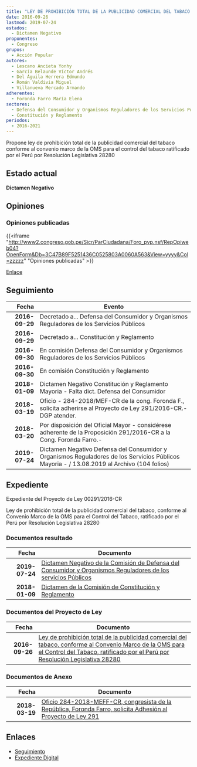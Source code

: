 ```yaml
---
title: "LEY DE PROHIBICIÓN TOTAL DE LA PUBLICIDAD COMERCIAL DEL TABACO CONFORME AL CONVENIO MARCO DE LA OMS PARA EL CONTROL DEL TABACO RATIFICADO POR EL PERÚ POR RESOLUCIÓN LEGISLATIVA 28280"
date: 2016-09-26
lastmod: 2019-07-24
estados: 
  - Dictamen Negativo
proponentes: 
  - Congreso
grupos: 
  - Acción Popular
autores: 
  - Lescano Ancieta Yonhy
  - García Belaunde Víctor Andrés
  - Del Águila Herrera Edmundo
  - Román Valdivia Miguel
  - Villanueva Mercado Armando
adherentes: 
  - Foronda Farro María Elena
sectores: 
  - Defensa del Consumidor y Organismos Reguladores de los Servicios Públicos
  - Constitución y Reglamento
periodos: 
  - 2016-2021
---
```


Propone ley de prohibición total de la publicidad comercial del tabaco conforme al convenio marco de la OMS para el control del tabaco ratificado por el Perú por Resolución Legislativa 28280


## Estado actual

**Dictamen Negativo**

## Opiniones

### Opiniones publicadas

{{<iframe "http://www2.congreso.gob.pe/Sicr/ParCiudadana/Foro_pvp.nsf/RepOpiweb04?OpenForm&Db=3C47B89F5251436C0525803A0060A563&View=yyyy&Col=zzzzz" "Opiniones publicadas" >}}

[Enlace](http://www2.congreso.gob.pe/Sicr/ParCiudadana/Foro_pvp.nsf/RepOpiweb04?OpenForm&Db=3C47B89F5251436C0525803A0060A563&View=yyyy&Col=zzzzz)

## Seguimiento

| Fecha | Evento |
|------:|--------|
| **2016-09-29** | Decretado a... Defensa del Consumidor y Organismos Reguladores de los Servicios Públicos|
| **2016-09-29** | Decretado a... Constitución y Reglamento|
| **2016-09-30** | En comisión Defensa del Consumidor y Organismos Reguladores de los Servicios Públicos|
| **2016-09-30** | En comisión Constitución y Reglamento|
| **2018-01-09** | Dictamen Negativo Constitución y Reglamento Mayoria - Falta dict. Defensa del Consumidor|
| **2018-03-19** | Oficio - 284-2018/MEF-CR de la cong. Foronda F., solicita adherirse al Proyecto de Ley 291/2016-CR.-DGP atender.|
| **2018-03-20** | Por disposición del Oficial Mayor - considérese adherente de la Proposición 291/2016-CR a la Cong. Foronda Farro.-|
| **2019-07-24** | Dictamen Negativo Defensa del Consumidor y Organismos Reguladores de los Servicios Públicos Mayoria - / 13.08.2019 al Archivo (104 folios)|


## Expediente

Expediente del Proyecto de Ley 00291/2016-CR

Ley de prohibición total de la publicidad comercial del tabaco, conforme al Convenio Marco de la OMS para el Control del Tabaco, ratificado por el Perú por Resolución Legislativa 28280


### Documentos resultado

| Fecha | Documento |
|------:|--------|
| **2019-07-24** | [Dictamen Negativo de la Comisión de Defensa del Consumidor y Organismos Reguladores de los servicios Públicos](http://www.leyes.congreso.gob.pe/Documentos/2016_2021/Dictamenes/Proyectos_de_Ley/00291DC06MAY20190724..pdf) |
| **2018-01-09** | [Dictamen de la Comisión de Constitución y Reglamento](http://www.leyes.congreso.gob.pe/Documentos/2016_2021/Dictamenes/Proyectos_de_Ley/00291DC04MAY20180109.pdf) |

### Documentos del Proyecto de Ley

| Fecha | Documento |
|------:|--------|
| **2016-09-26** | [Ley de prohibición total de la publicidad comercial del tabaco, conforme al Convenio Marco de la OMS para el Control del Tabaco, ratificado por el Perú por Resolución Legislativa 28280](http://www.leyes.congreso.gob.pe/Documentos/2016_2021/Proyectos_de_Ley_y_de_Resoluciones_Legislativas/PL0029120160926..pdf) |

### Documentos de Anexo

| Fecha | Documento |
|------:|--------|
| **2018-03-19** | [Oficio 284-2018-MEFF-CR, congresista de la República, Foronda Farro, solicita Adhesión al Proyecto de Ley 291](http://www.leyes.congreso.gob.pe/Documentos/2016_2021/Adhesiones/Proyectos_de_Ley/OFICIO-284-2018-MEFF-CR.PDF) |

## Enlaces 

- [Seguimiento](http://www2.congreso.gob.pe/Sicr/TraDocEstProc/CLProLey2016.nsf/f7fff46988ca05b1052578e100829cc7/b0629c75a5c286370525803a005bc181?OpenDocument)
- [Expediente Digital](http://www2.congreso.gob.pehttp://www2.congreso.gob.pe/Sicr/TraDocEstProc/CLProLey2016.nsf/f7fff46988ca05b1052578e100829cc7/b0629c75a5c286370525803a005bc181?OpenDocument&Click=05257FB7005EB655.eb71d0cf91d8294e05256cdf006b5706/$Body/0.1C6C)

